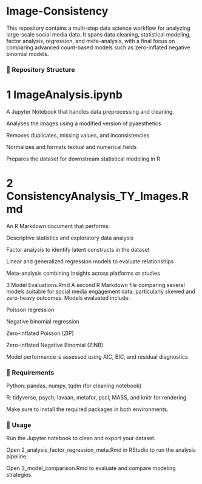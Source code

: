 # Image-Consistency
This repository contains a multi-step data science workflow for analyzing large-scale social media data. It spans data cleaning, statistical modeling, factor analysis, regression, and meta-analysis, with a final focus on comparing advanced count-based models such as zero-inflated negative binomial models.

### 📁 Repository Structure
# 1 ImageAnalysis.ipynb
A Jupyter Notebook that handles data preprocessing and cleaning.

Analyses the images using a modified version of pyaesthetics

Removes duplicates, missing values, and inconsistencies

Normalizes and formats textual and numerical fields

Prepares the dataset for downstream statistical modeling in R

# 2 ConsistencyAnalysis_TY_Images.Rmd
An R Markdown document that performs:

Descriptive statistics and exploratory data analysis

Factor analysis to identify latent constructs in the dataset

Linear and generalized regression models to evaluate relationships

Meta-analysis combining insights across platforms or studies

3 Model Evaluations.Rmd
A second R Markdown file comparing several models suitable for social media engagement data, particularly skewed and zero-heavy outcomes.
Models evaluated include:

Poisson regression

Negative binomial regression

Zero-inflated Poisson (ZIP)

Zero-inflated Negative Binomial (ZINB)

Model performance is assessed using AIC, BIC, and residual diagnostics

### 🔧 Requirements
Python: pandas, numpy, tqdm (for cleaning notebook)

R: tidyverse, psych, lavaan, metafor, pscl, MASS, and knitr for rendering

Make sure to install the required packages in both environments.

### 📌 Usage
Run the Jupyter notebook to clean and export your dataset.

Open 2_analysis_factor_regression_meta.Rmd in RStudio to run the analysis pipeline.

Open 3_model_comparison.Rmd to evaluate and compare modeling strategies.

